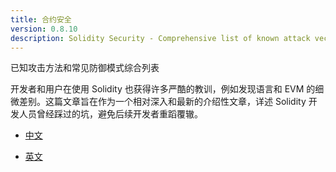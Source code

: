 ```yaml
---
title: 合约安全
version: 0.8.10
description: Solidity Security - Comprehensive list of known attack vectors and common anti-patterns
---
```


已知攻击方法和常见防御模式综合列表

开发者和用户在使用 Solidity 也获得许多严酷的教训，例如发现语言和 EVM 的细微差别。这篇文章旨在作为一个相对深入和最新的介绍性文章，详述 Solidity 开发人员曾经踩过的坑，避免后续开发者重蹈覆辙。

- [中文](https://github.com/slowmist/Knowledge-Base/blob/master/translations/solidity-security-comprehensive-list-of-known-attack-vectors-and-common-anti-patterns_zh-cn.md)

- [英文](https://github.com/sigp/solidity-security-blog#table-of-contents)
